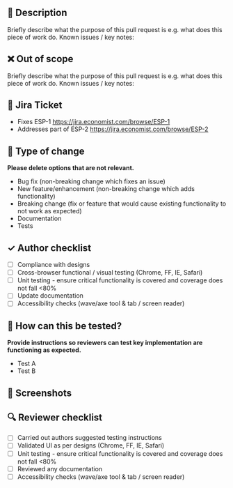 ## 🚀 Description
Briefly describe what the purpose of this pull request is e.g. what does this piece of work do.
Known issues / key notes:
## ❌ Out of scope
Briefly describe what the purpose of this pull request is e.g. what does this piece of work do.
Known issues / key notes:
## 🤔 Jira Ticket
* Fixes ESP-1 https://jira.economist.com/browse/ESP-1
* Addresses part of ESP-2 https://jira.economist.com/browse/ESP-2
## 🎉 Type of change
**Please delete options that are not relevant.**
* Bug fix (non-breaking change which fixes an issue)
* New feature/enhancement (non-breaking change which adds functionality)
* Breaking change (fix or feature that would cause existing functionality to not work as expected)
* Documentation
* Tests
## ✓ Author checklist
- [ ] Compliance with designs
- [ ] Cross-browser functional / visual testing (Chrome, FF, IE, Safari)
- [ ] Unit testing - ensure critical functionality is covered and coverage does not fall <80%
- [ ] Update documentation
- [ ] Accessibility checks (wave/axe tool & tab / screen reader)
## 🧪 How can this be tested?
**Provide instructions so reviewers can test key implementation are functioning as expected.**
* Test A
* Test B
## 📸 Screenshots
## 🔍 Reviewer checklist
- [ ] Carried out authors suggested testing instructions
- [ ] Validated UI as per designs (Chrome, FF, IE, Safari)
- [ ] Unit testing - ensure critical functionality is covered and coverage does not fall <80%
- [ ] Reviewed any documentation
- [ ] Accessibility checks (wave/axe tool & tab / screen reader)

